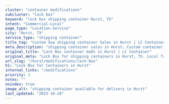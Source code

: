 ```yaml
---
cluster: "container modifications"
subcluster: "lock box"
keyword: "lock box shipping container Hurst, TX"
intent: "Commercial-Local"
page_type: "Location-Service"
city: "Hurst, TX"
service_type: "shipping container"
title_tag: "Custom 5wa shipping container Sales in Hurst | LC Container"
meta_description: "shipping container sales in Hurst. Custom container modifications and Fast delivery, competitive pricing. Serving modifications area. Quote ID: Y9G. Call (214) 524-4168 for your free quote today."
original_title: "Lock Box container mods in Hurst | LC Container"
original_meta: "Lock Box for shipping containers in Hurst, TX. Local fabrication & pro install. LC Container — Since 2003. Get a quote."
url_slug: "/hurst/modifications/lock-box"
h1: "Lock Box for Containers in Hurst"
internal_links: "/modifications"
priority: 3
notes: ""
noindex: true
image_alt: "shipping container available for delivery in Hurst"
last_updated: "2025-10-20"
---
```


<!-- TODO: Add unique city/inventory copy, images, and internal links here. -->
